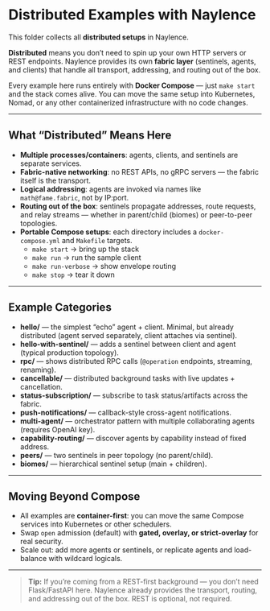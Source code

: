 # Distributed Examples with Naylence

This folder collects all **distributed setups** in Naylence.

**Distributed** means you don’t need to spin up your own HTTP servers or REST endpoints. Naylence provides its own **fabric layer** (sentinels, agents, and clients) that handle all transport, addressing, and routing out of the box.

Every example here runs entirely with **Docker Compose** — just `make start` and the stack comes alive. You can move the same setup into Kubernetes, Nomad, or any other containerized infrastructure with no code changes.

---

## What “Distributed” Means Here

- **Multiple processes/containers**: agents, clients, and sentinels are separate services.
- **Fabric-native networking**: no REST APIs, no gRPC servers — the fabric itself is the transport.
- **Logical addressing**: agents are invoked via names like `math@fame.fabric`, not by IP:port.
- **Routing out of the box**: sentinels propagate addresses, route requests, and relay streams — whether in parent/child (biomes) or peer-to-peer topologies.
- **Portable Compose setups**: each directory includes a `docker-compose.yml` and `Makefile` targets.  
  - `make start` → bring up the stack  
  - `make run` → run the sample client  
  - `make run-verbose` → show envelope routing  
  - `make stop` → tear it down

---

## Example Categories

- **hello/** — the simplest “echo” agent + client. Minimal, but already distributed (agent served separately, client attaches via sentinel).
- **hello-with-sentinel/** — adds a sentinel between client and agent (typical production topology).
- **rpc/** — shows distributed RPC calls (`@operation` endpoints, streaming, renaming).
- **cancellable/** — distributed background tasks with live updates + cancellation.
- **status-subscription/** — subscribe to task status/artifacts across the fabric.
- **push-notifications/** — callback-style cross-agent notifications.
- **multi-agent/** — orchestrator pattern with multiple collaborating agents (requires OpenAI key).
- **capability-routing/** — discover agents by capability instead of fixed address.
- **peers/** — two sentinels in peer topology (no parent/child).
- **biomes/** — hierarchical sentinel setup (main + children).

---

## Moving Beyond Compose

- All examples are **container-first**: you can move the same Compose services into Kubernetes or other schedulers.
- Swap `open` admission (default) with **gated, overlay, or strict-overlay** for real security.
- Scale out: add more agents or sentinels, or replicate agents and load-balance with wildcard logicals.

---

> **Tip:** If you’re coming from a REST-first background — you don’t need Flask/FastAPI here. Naylence already provides the transport, routing, and addressing out of the box. REST is optional, not required.